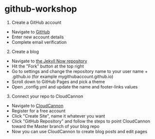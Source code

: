 # github-workshop

1. Create a GitHub account
* Navigate to [GitHub](https://github.com)
* Enter new account details
* Complete email verification
2. Create a blog
* Navigate to [the Jekyll Now repository](https://github.com/barryclark/jekyll-now)
* Hit the "Fork" button at the top right
* Go to settings and change the repository name to your user name + .github.io (for example mygithubaccount.github.io)
* Scroll down to GitHub Pages and pick a theme
* Open _config.yml and update the name and footer-links values
3. Connect your repo to CloudCannon
* Navigate to [CloudCannon](https://app.cloudcannon.com/)
* Register for a free account
* Click "Create Site", name it whatever you want
* Click "GitHub Repository" and follow the steps to point CloudCannon toward the Master branch of your blog repo
* Now you can use CloudCannon to create blog posts and edit pages
